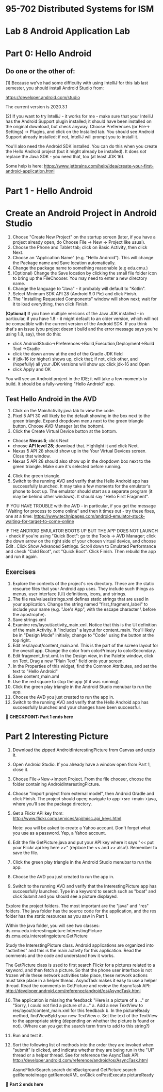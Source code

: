 # 95-702 Distributed Systems for ISM
# Lab 8 Android Application Lab


# Part 0: Hello Android
## Do one or the other of:
(1) Because we've had some difficulty with using IntelliJ for this lab last semester, you should install Android Studio from:

https://developer.android.com/studio

The current version is 2020.3.1

(2) If you want to try IntelliJ - it works for me - make sure that your IntelliJ has the Android Support plugin installed;
it should have been installed on the original download, but check anyway.
Choose Preferences (or File-> Settings) -> Plugins, and click on the Installed tab. You should see
Android Support already installed; if not, IntelliJ will prompt you to install it.

You'll also need the Android SDK installed. You can do this when you create the
Hello Android project (but it might already be installed).
It does *not* replace the Java SDK - you need that, too (at least JDK 16).

Some help is here:
https://www.jetbrains.com/help/idea/create-your-first-android-application.html

# Part 1 - Hello Android
# Create an Android Project in Android Studio

1. Choose "Create New Project" on the startup screen (later, if you have a project already open, do Choose File -> New -> Project like usual).
2. Choose the Phone and Tablet tab; click on Basic Activity, then click Next.
3. Choose an "Application Name" (e.g. "Hello Android"). This will change the Package name and Save location automatically.
4. Change the package name to something reasonable (e.g edu.cmu.<yourAndrewID>)
5. (Optional) Change the Save location by clicking the small file folder icon to bring up the FileChooser. You may need to enter a new directory name.
6. Change the language to "Java" - it probably will default to "Kotlin".
7. Select Minimum SDK API 28 (Android 9.0 Pie) and click Finish.
8. The "Installing Requested Components" window will show next; wait for it to load everything, then click Finish.

**(Optional)** If you have multiple versions of the Java JDK installed - in particular, if you have 1.8 - it might default to an older version, which will not be compatible with the current version of the Android SDK. If you think that's an issue (you project doesn't build and the error message says you're using 1.8, say), then do this:
- click AndroidStudio->Preferences->Build,Execution,Deployment->Build Tool ->Gradle
- click the down arrow at the end of the Gradle JDK field
- if jdk-16 (or higher) shows up, click that; if not, click other, and (hopefully) all your JDK versions will show up: click jdk-16 and Open
- click Apply and OK

You will see an Android project in the IDE; it will take a few moments to build.  It should be a fully-working "Hello Android" app.

## Test Hello Android in the AVD

1. Click on the MainActivity.java tab to view the code.
2. Pixel 5 API 30 will likely be the default showing in the box next to the green triangle. Expand dropdown menu next to the green triangle button. Choose AVD Manager (at the bottom).
3. Click the Create Virtual Device button at the bottom.
- Choose **Nexus 5**; click Next
- choose **API level 28**; download that. Highlight it and click Next.
- Nexus 5 API 28 should show up in the Your Virtual Devices screen. Close that window.
- Nexus 5 API 28 should also show up in the dropdown box next to the green triangle. Make sure it's selected before running.
4. Click the green triangle.
5. Switch to the running AVD and verify that the Hello Android app has successfully launched. It may take a few moments for the emulator's phone to boot up. The emulator should start as a separate program (it may be behind other windows). It should say "Hello First Fragment".

IF YOU HAVE TROUBLE with the AVD - in particular, if you get the message
"Waiting for process to come online" and then it times out - try these fixes,
one at a time:
https://www.technipages.com/android-emulator-stuck-waiting-for-target-to-come-online

IF THE ANDROID EMULATOR BOOTS UP BUT THE APP DOES NOT LAUNCH - check if you're
using "Quick Boot": go to the Tools -> AVD Manager; click the down arrow on the right side of your chosen virtual device, and choose Edit .
Click Show Advanced Settings. Scroll down to Emulated Performance and
check "Cold Boot", not "Quick Boot". Click Finish. Then rebuild the app and run it again.

## Exercises

1. Explore the contents of the project's res directory. These are the static
  resource files that your Android app uses.  They include such things as
  menus, user interface (UI) definitions, icons, and strings.
2. The file res/values/strings.xml defines static strings that are used in your
	application. Change the string named "first_fragment_label" to include your
	name (e.g. "Joe\'s App", with the escape character \ before the apostrophe).
3. Save strings.xml
4. Examine res/layout/activity_main.xml. Notice that this is the UI definition of the main Activity.  It "includes" a layout for content_main. You'll likely be in "Design Mode" initially; change to "Code" using the button at the top right.
5. Edit res/layout/content_main.xml.  This is the part of the screen layout for the overall app. Change the color from colorPrimary to colorSecondary.
6. Edit fragment_first.xml. In the Design view, in the Palette window, click on Text. Drag a new "Plain Text" field onto your screen.
7. In the Properties of this widget, find the Common Attributes, and set
  the text to "Hello Android"
8. Save content_main.xml
9. Use the red square to stop the app (if it was running).
10. Click the green play triangle in the Android Studio menubar to run the app.
11. Choose the AVD you just created to run the app in.
12. Switch to the running AVD and verify that the Hello Android app has
  successfully launched and your changes have been successful.

:checkered_flag: **CHECKPOINT: Part 1 ends here**

# Part 2 Interesting Picture

1. Download the zipped AndroidInterestingPicture from Canvas and unzip it.

2. Open Android Studio. If you already have a window open from Part 1, close it.

3. Choose File->New->Import Project. From the file chooser, choose the folder containing AndroidInterestingPicture.

4. Choose "Import project from external model", then Android Gradle and click
Finish. The project should open; navigate to app->src->main->java, where you'll
see the package directory.

5. Get a Flickr API key from:
	http://www.flickr.com/services/api/misc.api_keys.html

   Note: you will be asked to create a Yahoo account. Don't forget what you use
   as a password. Yep, a Yahoo account.

6. Edit the file GetPicture.java and put your API key where it says
  "<< put your Flickr api key here >>" (replace the << and >> also!).
  Remember to save the file.

7. Click the green play triangle in the Android Studio menubar to run the app.
8. Choose the AVD you just created to run the app in.
9. Switch to the running AVD and verify that the InterestingPicture app has
  successfully launched.  Type in a keyword to search such as "boat" and
  click Submit and you should see a picture displayed.

Explore the project folders. The most important are the "java" and "res"
folders.  The java folder has the source code for the application, and
the res folder has the static resources as you saw in Part 1.

Within the java folder, you will see two classes:
ds.cmu.edu.interestingpicture.InterestingPicture
ds.cmu.edu.interestingpicture.GetPicture

Study the InterestingPicture class.  Android applications are organized into
"activities" and this is the main activity for this application.  Read the
comments and the code and understand how it works.

The GetPicture class is used to first search Flickr for a pictures related to
a keyword, and then fetch a picture.  So that the phone user interface is not
frozen while these network activities take place, these network actions must
take place in a helper thread.  AsyncTask makes it easy to use a helper
thread.  Read the comments in GetPicture and review the AsyncTask API:
http://developer.android.com/reference/android/os/AsyncTask.html

10. The application is missing the feedback "Here is a picture of a ..." or
	"Sorry, I could not find a picture of a..."
     a. Add a new TextView to res/layout/content_main.xml for this feedback
     b. In the pictureReady method, findViewById your new TextView
     c. Set the text of the TextView to the appropriate string (depending on
     		whether the picture is found or not).
       (Where can you get the search term from to add to this string?)
11. Run and test it.

12. Sort the following list of methods into the order they are invoked when
	"submit" is clicked, and indicate whether they are being run in the "UI"
	thread or a helper thread. See for reference the AsyncTask API:
	http://developer.android.com/reference/android/os/AsyncTask.html

      AsyncFlickrSearch.search
      doInBackground
      GetPicture.search
      getRemoteImage
      getRemoteXML
      onClick
      onPostExecute
      pictureReady

:checkered_flag: **Part 2 ends here**
